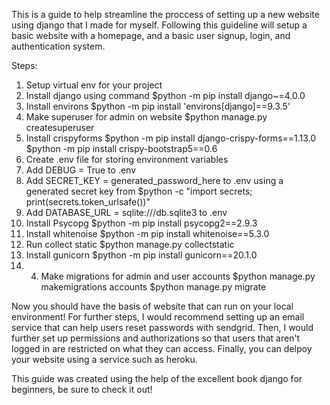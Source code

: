 This is a guide to help streamline the proccess of setting up a new website using django that I made for myself.
Following this guideline will setup a basic website with a homepage, and a basic user signup, login, and authentication system.

Steps:
1. Setup virtual env for your project
2. Install django using command $python -m pip install django~=4.0.0
3. Install environs $python -m pip install 'environs[django]==9.3.5'
4. Make superuser for admin on website $python manage.py createsuperuser 
5. Install crispyforms $python -m pip install django-crispy-forms==1.13.0
                       $python -m pip install crispy-bootstrap5==0.6
6. Create .env file for storing environment variables 
7. Add DEBUG = True to .env
8. Add SECRET_KEY = generated_password_here to .env using a generated secret key from $python -c "import secrets; print(secrets.token_urlsafe())"
9. Add DATABASE_URL = sqlite:///db.sqlite3   to .env
10. Install Psycopg $python -m pip install psycopg2==2.9.3
11. Install whitenoise $python -m pip install whitenoise==5.3.0
12. Run collect static $python manage.py collectstatic 
13. Install gunicorn $python -m pip install gunicorn==20.1.0
14. 4. Make migrations for admin and user accounts $python manage.py makemigrations accounts
                                                   $python manage.py migrate

Now you should have the basis of website that can run on your local environment! 
For further steps, I would recommend setting up an email service that can help users reset passwords with sendgrid.
Then, I would further set up permissions and authorizations so that users that aren't logged in are restricted on what they can access.
Finally, you can delpoy your website using a service such as heroku. 

This guide was created using the help of the excellent book django for beginners, be sure to check it out! 
